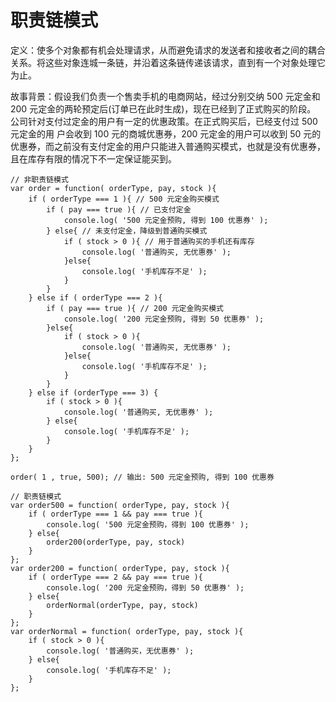 # 职责链模式

定义：使多个对象都有机会处理请求，从而避免请求的发送者和接收者之间的耦合关系。将这些对象连城一条链，并沿着这条链传递该请求，直到有一个对象处理它为止。

故事背景：假设我们负责一个售卖手机的电商网站，经过分别交纳 500 元定金和 200 元定金的两轮预定后(订单已在此时生成)，现在已经到了正式购买的阶段。
公司针对支付过定金的用户有一定的优惠政策。在正式购买后，已经支付过 500 元定金的用 户会收到 100 元的商城优惠券，200 元定金的用户可以收到 50 元的优惠券，而之前没有支付定金的用户只能进入普通购买模式，也就是没有优惠券，且在库存有限的情况下不一定保证能买到。

```
// 非职责链模式
var order = function( orderType, pay, stock ){
    if ( orderType === 1 ){ // 500 元定金购买模式
        if ( pay === true ){ // 已支付定金
            console.log( '500 元定金预购, 得到 100 优惠券' );
        } else{ // 未支付定金，降级到普通购买模式
            if ( stock > 0 ){ // 用于普通购买的手机还有库存
                console.log( '普通购买, 无优惠券' );
            }else{
                console.log( '手机库存不足' );
            }
        }
    } else if ( orderType === 2 ){
        if ( pay === true ){ // 200 元定金购买模式
            console.log( '200 元定金预购, 得到 50 优惠券' );
        }else{
            if ( stock > 0 ){
                console.log( '普通购买, 无优惠券' );
            }else{
                console.log( '手机库存不足' );
            }
        }
    } else if (orderType === 3) {
        if ( stock > 0 ){
            console.log( '普通购买, 无优惠券' );
        } else{
            console.log( '手机库存不足' );
        }
    }
};

order( 1 , true, 500); // 输出: 500 元定金预购, 得到 100 优惠券
```

```
// 职责链模式
var order500 = function( orderType, pay, stock ){
    if ( orderType === 1 && pay === true ){
        console.log( '500 元定金预购，得到 100 优惠券' );
    } else{
        order200(orderType, pay, stock)
    }
};
var order200 = function( orderType, pay, stock ){
    if ( orderType === 2 && pay === true ){
        console.log( '200 元定金预购，得到 50 优惠券' );
    } else{
        orderNormal(orderType, pay, stock)
    }
};
var orderNormal = function( orderType, pay, stock ){
    if ( stock > 0 ){
        console.log( '普通购买，无优惠券' );
    } else{
        console.log( '手机库存不足' );
    }
};
```

